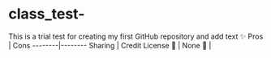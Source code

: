 # class_test-
This is a trial test for creating my first GitHub repository and add text 
:sparkles: 
Pros    | Cons
--------|--------
Sharing | Credit License 
:fork_and_knife: | None 
:palm_tree: | 

